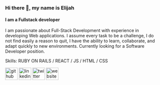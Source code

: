 ### Hi there 👋, my name is Elijah
#### I am a Fullstack developer
I am passionate about Full-Stack Development with experience in developing Web applications.
I assume every task to be a challenge, I do not find easily a reason to quit, I have the ability to learn, collaborate, and adapt quickly to new environments.
Currently looking for a Software Developer position.

Skills: RUBY ON RAILS / REACT / JS / HTML / CSS



[<img src='https://cdn.jsdelivr.net/npm/simple-icons@3.0.1/icons/github.svg' alt='github' height='40'>](https://github.com/https://github.com/Elijahscriptdev)  [<img src='https://cdn.jsdelivr.net/npm/simple-icons@3.0.1/icons/linkedin.svg' alt='linkedin' height='40'>](https://www.linkedin.com/in/https://www.linkedin.com/in/elijah-obominuru//)  [<img src='https://cdn.jsdelivr.net/npm/simple-icons@3.0.1/icons/twitter.svg' alt='twitter' height='40'>](https://twitter.com/https://twitter.com/ElijahObominuru)  [<img src='https://cdn.jsdelivr.net/npm/simple-icons@3.0.1/icons/icloud.svg' alt='website' height='40'>](https://elijah-dev.netlify.app/)  

